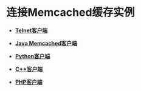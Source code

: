 # 连接Memcached缓存实例<a name="dcs-ug-190715001"></a>

-   **[Telnet客户端](Telnet客户端.md)**  

-   **[Java Memcached客户端](Java-Memcached客户端.md)**  

-   **[Python客户端](Python客户端.md)**  

-   **[C++客户端](C++客户端.md)**  

-   **[PHP客户端](PHP客户端.md)**  


